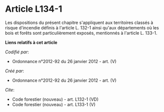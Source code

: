 # Article L134-1

Les dispositions du présent chapitre s'appliquent aux territoires classés à risque d'incendie définis à l'article L. 132-1
ainsi qu'aux départements où les bois et forêts sont particulièrement exposés, mentionnés à l'article L. 133-1.

**Liens relatifs à cet article**

_Codifié par_:

  - Ordonnance n°2012-92 du 26 janvier 2012 - art. (V)

_Créé par_:

  - Ordonnance n°2012-92 du 26 janvier 2012 - art. (V)

_Cite_:

  - Code forestier (nouveau) - art. L132-1 (VD)
  - Code forestier (nouveau) - art. L133-1 (V)
